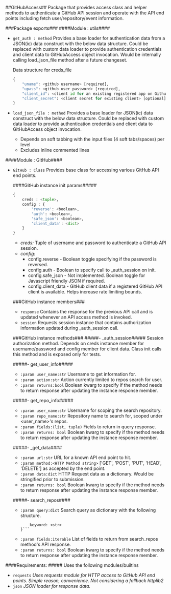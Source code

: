 ##GitHubAccess##
Package that provides access class and helper methods to authenticate a GitHub API session and operate with the API end points including fetch user/repository/event information.

###Package exports###
####Module : utils####
- ```get_auth : method```
Provides a base loader for authentication data from a JSON(ic) data construct with the below data structure. Could be replaced with custom data loader to provide authentication credentials and client data to GitHubAccess object invocation. Would be internally calling load_json_file method after a future changeset.

    Data structure for creds_file
    ```python
    {
        "uname": <github username> [required],
        "upass": <github user password> [required],
        "client_id": <client id for an existing registered app on Github> [optional],
        "client_secret": <client secret for existing client> [optional]
    }
    ```

- ```load_json_file : method```
Provides a base loader for JSON(ic) data construct with the below data structure. Could be replaced with custom data loader to provide authentication credentials and client data to GitHubAccess object invocation.
	+ Depends on soft tabbing with the input files (4 soft tabs/spaces) per level
	+ Excludes inline commented lines

####Module : GitHub####
- ```GitHub : Class```
Provides base class for accessing various GitHub API end points.

	####GitHub instance init params#####
	```python
	{
		creds : <tuple>,
	    config : {
	        'reverse': <boolean>,
	        'auth': <boolean>,
	        'safe_json': <boolean>,
	        'client_data': <dict>
	    }
	}
	```
	
	- _creds:_
		Tuple of username and password to authenticate a GitHub API session.
	- _config:_
		- config.reverse - Boolean toggle specifying if the password is reversed. 
		- config.auth - Boolean to specify call to _auth_session on init.
		- config.safe_json - Not implemented. Boolean toggle for Javascript friendly JSON if required.
		- config.client_data - GitHub client data if a registered GitHub API client is available. Helps increase rate limiting bounds.
	
	###GitHub instance members###
	- ```response```
	Contains the response for the previous API call and is updated whenever an API access method is invoked.
	- ```session```
	Requests session instance that contains authorization information updated during _auth_session call.
	
	###GitHub instance methods###
	#####- _auth_session#####
	Session authorization method. Depends on creds instance member for username/password and config member for client data. Class init calls this method and is exposed only for tests.
	
	#####- get_user_info#####
	+ ```:param user_name:str``` Username to get information for.
	+ ```:param action:str```    Action currently limited to repos search for user.
	+ ```:param returns:bool```  Boolean kwarg to specify if the method needs to return response after updating the instance response member.
	
	#####- get_repo_info#####
	+ ```:param user_name:str```        Username for scoping the search repository.
	+ ```:param repo_name:str```        Repository name to search for, scoped under <user_name>'s repos.
	+ ```:param fields:(list, tuple)``` Fields to return in query response.
	+ ```:param returns: bool```        Boolean kwarg to specify if the method needs to return response after updating the instance response member.
	
	#####- _get_data####
	+ ```:param url:str```                       URL for a known API end point to hit.
	+ ```:param method:<HTTP Method string>```   ['GET', 'POST', 'PUT', 'HEAD', 'DELETE'] as accepted by the end point.
	+ ```:param data:dict```                     HTTP Request data as a dictionary. Would be stringified prior to submission.
	+ ```:param returns: bool```                 Boolean kwarg to specify if the method needs to return response after updating the instance response member.
	
	#####- search_repos####
	+ ```:param query:dict```                    Search query as dictionary with the following structure.
		```{
			keyword: <str>
		}```
	+ ```:param fields:iterable```               List of fields to return from search_repos method's API response.
	+ ```:param returns: bool```                 Boolean kwarg to specify if the method needs to return response after updating the instance response member.

####Requirements: #####
Uses the following modules/builtins
+ ```requests``` _Uses requests module for HTTP access to GitHub API end points. Simple reason, convenience. Not considering a fallback httplib2_
+ ```json``` _JSON loader for response data._

